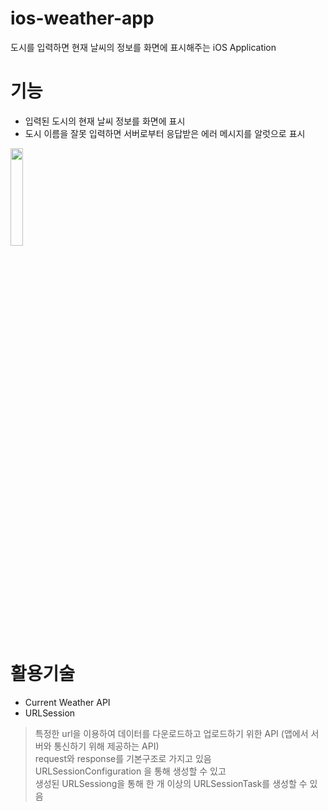 # ios-weather-app
도시를 입력하면 현재 날씨의 정보를 화면에 표시해주는 iOS Application


# 기능
- 입력된 도시의 현재 날씨 정보를 화면에 표시
- 도시 이름을 잘못 입력하면 서버로부터 응답받은 에러 메시지를 알럿으로 표시 
<img width="20%" src="https://user-images.githubusercontent.com/39071796/141059400-c5648b34-9d38-4230-9b7d-d2ec42feaffd.mp4" />

# 활용기술
- Current Weather API
- URLSession
> 특정한 url을 이용하여 데이터를 다운로드하고 업로드하기 위한 API (앱에서 서버와 통신하기 위해 제공하는 API)   
> request와 response를 기본구조로 가지고 있음   
> URLSessionConfiguration 을 통해 생성할 수 있고   
> 생성된 URLSessiong을 통해 한 개 이상의  URLSessionTask를 생성할 수 있음   
